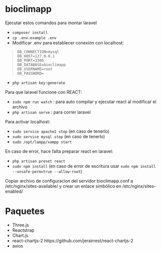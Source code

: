 # bioclimapp
Ejecutar estos comandos para montar laravel
 - `composer install`
 - `cp .env.example .env`
 -  Modificar .env para establecer conexión con localhost:
	

>     DB_CONNECTION=mysql
>     DB_HOST=127.0.0.1
>     DB_PORT=3306
>     DB_DATABASE=bioclimapp
>     DB_USERNAME=root
>     DB_PASSWORD=

 - `php artisan key:generate`

Para que laravel funcione con REACT:
  - `sudo npm run watch` : para auto compilar y ejecutar react al modificar el archivo
  - `php artisan serve` : para correr laravel

Para activar localhost:
 -  `sudo service apache2 stop` (en caso de tenerlo)
 -  `sudo service mysql stop` (en caso de tenerlo)
 -  `sudo /opt/lampp/xampp start`

En caso de error, hace falta preparar react en laravel:
  - `php artisan preset react`
  - `sudo npm install`   (en caso de error de escritura usar 
   `sudo npm install --unsafe-perm=true --allow-root`)
   
Copiar archivo de configuracion del servidor bioclimapp.conf a /etc/nginx/sites-available/ y crear un enlace simbólico en /etc/nginx/sites-enabled/   


# Paquetes
<ul>
	<li>Three.js</li>
	<li>Reactstrap</li>
	<li>Chart.js</li>
	<li>react-chartjs-2 https://github.com/jerairrest/react-chartjs-2</li>
	<li>axios</li>
</ul>
	
